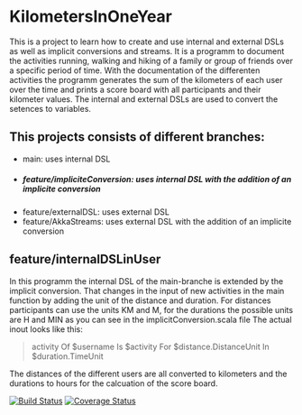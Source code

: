 # KilometersInOneYear
This is a project to learn how to create and use internal and external DSLs as well as implicit conversions and streams.
It is a programm to document the activities running, walking and hiking of a family or group of friends over a specific period of time.
With the documentation of the differenten activities the programm generates the sum of the kilometers of each user over the time and prints a score board with all participants and their kilometer values.
The internal and external DSLs are used to convert the setences to variables. 

## This projects consists of different branches:
- main: uses internal DSL
- ##### feature/impliciteConversion: uses internal DSL with the addition of an implicite conversion
- feature/externalDSL: uses external DSL 
- feature/AkkaStreams: uses external DSL with the addition of an implicite conversion

## feature/internalDSLinUser
In this programm the internal DSL of the main-branche is extended by the implicit conversion.
That changes in the input of new activities in the main function by adding the unit of the distance and duration.
For distances participants can use the units KM and M, for the durations the possible units are H and MIN as you can see in the implicitConversion.scala file
The actual inout looks like this: 
> activity Of $username Is $activity For $distance.DistanceUnit In $duration.TimeUnit

The distances of the different users are all converted to kilometers and the durations to hours for the calcuation of the score board.

[![Build Status](https://travis-ci.com/FizziR/KilometersInOneYear.svg?branch=feature/internalDSLinUser)](https://travis-ci.com/FizziR/KilometersInOneYear) [![Coverage Status](https://coveralls.io/repos/github/FizziR/KilometersInOneYear/badge.svg?branch=main)](https://coveralls.io/github/FizziR/KilometersInOneYear?branch=feature/internalDSLinUser)
